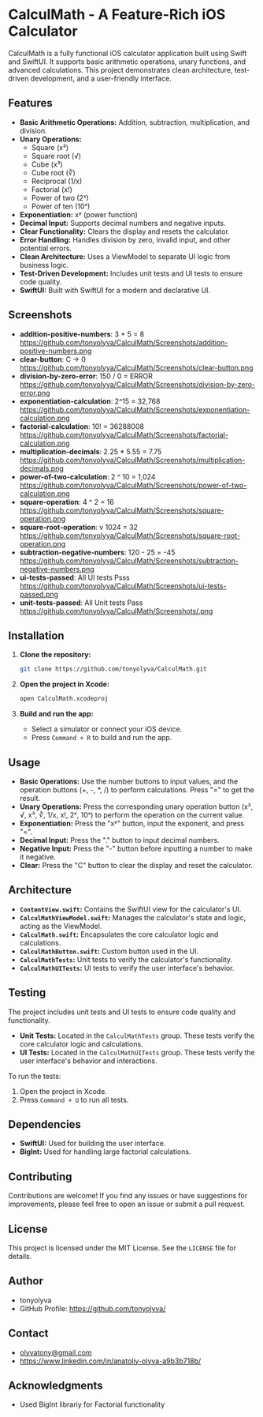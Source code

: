 # CalculMath - A Feature-Rich iOS Calculator
CalculMath is a fully functional iOS calculator application built using Swift and SwiftUI. It supports basic arithmetic operations, unary functions, and advanced calculations. This project demonstrates clean architecture, test-driven development, and a user-friendly interface.

## Features
* **Basic Arithmetic Operations:** Addition, subtraction, multiplication, and division.
* **Unary Operations:**
    * Square (x²)
    * Square root (√)
    * Cube (x³)
    * Cube root (∛)
    * Reciprocal (1/x)
    * Factorial (x!)
    * Power of two (2ˣ)
    * Power of ten (10ˣ)
* **Exponentiation:** xʸ (power function)
* **Decimal Input:** Supports decimal numbers and negative inputs.
* **Clear Functionality:** Clears the display and resets the calculator.
* **Error Handling:** Handles division by zero, invalid input, and other potential errors.
* **Clean Architecture:** Uses a ViewModel to separate UI logic from business logic.
* **Test-Driven Development:** Includes unit tests and UI tests to ensure code quality.
* **SwiftUI:** Built with SwiftUI for a modern and declarative UI.

## Screenshots
* **addition-positive-numbers**: 3 + 5 = 8 https://github.com/tonyolyva/CalculMath/Screenshots/addition-positive-numbers.png
* **clear-button**: C -> 0 https://github.com/tonyolyva/CalculMath/Screenshots/clear-button.png
* **division-by-zero-error**: 150 / 0 = ERROR https://github.com/tonyolyva/CalculMath/Screenshots/division-by-zero-error.png
* **exponentiation-calculation**: 2^15 = 32,768 https://github.com/tonyolyva/CalculMath/Screenshots/exponentiation-calculation.png
* **factorial-calculation**: 10! = 36288008 https://github.com/tonyolyva/CalculMath/Screenshots/factorial-calculation.png
* **multiplication-decimals**: 2.25 * 5.55 = 7.75 https://github.com/tonyolyva/CalculMath/Screenshots/multiplication-decimals.png
* **power-of-two-calculation**: 2 ^ 10 = 1,024 https://github.com/tonyolyva/CalculMath/Screenshots/power-of-two-calculation.png
* **square-operation**: 4 ^ 2 = 16 https://github.com/tonyolyva/CalculMath/Screenshots/square-operation.png
* **square-root-operation**: v 1024 = 32 https://github.com/tonyolyva/CalculMath/Screenshots/square-root-operation.png
* **subtraction-negative-numbers**: 120 - 25 = -45 https://github.com/tonyolyva/CalculMath/Screenshots/subtraction-negative-numbers.png
* **ui-tests-passed**: All UI tests Psss https://github.com/tonyolyva/CalculMath/Screenshots/ui-tests-passed.png
* **unit-tests-passed**: All Unit tests Pass https://github.com/tonyolyva/CalculMath/Screenshots/.png

## Installation
1.  **Clone the repository:**

    ```bash
    git clone https://github.com/tonyolyva/CalculMath.git
    ```

2.  **Open the project in Xcode:**

    ```bash
    open CalculMath.xcodeproj
    ```

3.  **Build and run the app:**
    * Select a simulator or connect your iOS device.
    * Press `Command + R` to build and run the app.

## Usage
* **Basic Operations:** Use the number buttons to input values, and the operation buttons (+, -, \*, /) to perform calculations. Press "=" to get the result.
* **Unary Operations:** Press the corresponding unary operation button (x², √, x³, ∛, 1/x, x!, 2ˣ, 10ˣ) to perform the operation on the current value.
* **Exponentiation:** Press the "xʸ" button, input the exponent, and press "=".
* **Decimal Input:** Press the "." button to input decimal numbers.
* **Negative Input:** Press the "-" button before inputting a number to make it negative.
* **Clear:** Press the "C" button to clear the display and reset the calculator.

## Architecture
* **`ContentView.swift`:** Contains the SwiftUI view for the calculator's UI.
* **`CalculMathViewModel.swift`:** Manages the calculator's state and logic, acting as the ViewModel.
* **`CalculMath.swift`:** Encapsulates the core calculator logic and calculations.
* **`CalculMathButton.swift`:** Custom button used in the UI.
* **`CalculMathTests`:** Unit tests to verify the calculator's functionality.
* **`CalculMathUITests`:** UI tests to verify the user interface's behavior.

## Testing
The project includes unit tests and UI tests to ensure code quality and functionality.

* **Unit Tests:** Located in the `CalculMathTests` group. These tests verify the core calculator logic and calculations.
* **UI Tests:** Located in the `CalculMathUITests` group. These tests verify the user interface's behavior and interactions.

To run the tests:
1.  Open the project in Xcode.
2.  Press `Command + U` to run all tests.

## Dependencies
* **SwiftUI:** Used for building the user interface.
* **BigInt:** Used for handling large factorial calculations.

## Contributing
Contributions are welcome! If you find any issues or have suggestions for improvements, please feel free to open an issue or submit a pull request.

## License
This project is licensed under the MIT License. See the `LICENSE` file for details.

## Author
* tonyolyva
* GitHub Profile: https://github.com/tonyolyva/

## Contact
* olyvatony@gmail.com
* https://www.linkedin.com/in/anatoliy-olyva-a9b3b718b/

## Acknowledgments
* Used BigInt librariy for Factorial functionality
